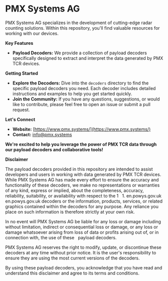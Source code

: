 # PMX Systems AG

PMX Systems AG specializes in the development of cutting-edge radar counting solutions.  Within this repository, you'll find valuable resources for working with our devices. 

**Key Features**

* **Payload Decoders:** We provide a collection of payload decoders specifically designed to extract and interpret the data generated by PMX TCR devices.  

**Getting Started**

* **Explore the Decoders:** Dive into the `decoders` directory to find the specific payload decoders you need.  Each decoder includes detailed instructions and examples to help you get started quickly.
* **Join the Community:**  If you have any questions, suggestions, or would like to contribute, please feel free to open an issue or submit a pull request.

 

**Let's Connect**

* **Website:** [https://www.pmx.systems/](https://www.pmx.systems/) 
* **Contact:** [info@pmx.systems](mailto:info@pmx.systems)

**We're excited to help you leverage the power of PMX TCR data through our payload decoders and collaborative tools!**

**Disclaimer**

The payload decoders provided in this repository are intended to assist developers and users in working with data generated by PMX TCR devices.  While PMX Systems AG has made every effort to ensure the accuracy and functionality of these decoders, we make no representations or warranties of any kind, express or implied, about the completeness, accuracy, reliability, suitability, or availability with respect to the 1    
1.
en.powys.gov.uk
en.powys.gov.uk
 decoders or the information, products, services, or related graphics contained within the decoders for any purpose.  Any reliance you place on such information is therefore strictly at your own risk.

In no event will PMX Systems AG be liable for any loss or damage including without limitation, indirect or consequential loss or damage, or any loss or damage whatsoever arising from loss of data or profits arising out of, or in connection with, the use of these   
 payload decoders.

PMX Systems AG reserves the right to modify, update, or discontinue these decoders at any time without prior notice. It is the user's responsibility to ensure they are using the most current versions of the decoders.

By using these payload decoders, you acknowledge that you have read and understand this disclaimer and agree to its terms and conditions.

